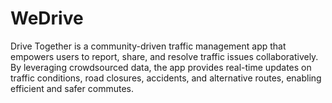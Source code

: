 # WeDrive
Drive Together is a community-driven traffic management app that empowers users to report, share, and resolve traffic issues collaboratively. By leveraging crowdsourced data, the app provides real-time updates on traffic conditions, road closures, accidents, and alternative routes, enabling efficient and safer commutes. 
